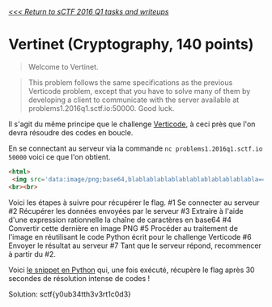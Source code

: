 _[<<< Return to sCTF 2016 Q1 tasks and writeups](/sctf-2016-q1)_
# Vertinet (Cryptography, 140 points)

>Welcome to Vertinet.

>This problem follows the same specifications as the previous Verticode problem, except that you have to solve
many of them by developing a client to communicate with the server available at problems1.2016q1.sctf.io:50000. Good luck.

Il s'agit du même principe que le challenge [Verticode](/sctf-2016-q1/verticode-90),
à ceci près que l'on devra résoudre des codes en boucle.

En se connectant au serveur via la commande `nc problems1.2016q1.sctf.io 50000` voici ce que l'on obtient.

```html
<html>
 <img src='data:image/png;base64,blablablablablablablablablablablabla=='></img>
<br><br>
```

Voici les étapes à suivre pour récupérer le flag. #1 Se connecter au serveur #2 Récupérer les données envoyées par le serveur #3 Extraire à l'aide d'une expression rationnelle la chaîne de caractères en base64 #4 Convertir cette dernière en image PNG #5 Procéder au traitement de l'image en réutilisant le code Python écrit pour le challenge Verticode #6 Envoyer le résultat au serveur #7 Tant que le serveur répond, recommencer à partir du #2. 

Voici [le snippet en Python](vertinet.py) qui, une fois exécuté, récupère le flag après 30 secondes de résolution intense de codes !

Solution: sctf{y0ub34tth3v3rt1c0d3}

